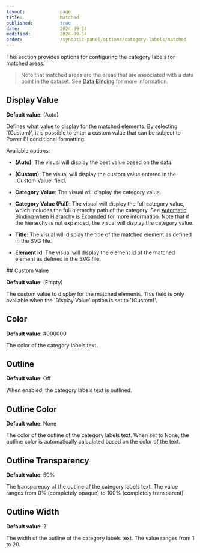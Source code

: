 ```yaml
---
layout:             page
title:              Matched
published:          true
date:               2024-09-14
modified:           2024-09-14
order:              /synoptic-panel/options/category-labels/matched
---
```


This section provides options for configuring the category labels for matched areas. 

> Note that matched areas are the areas that are associated with a data point in the dataset. See [Data Binding](../../concepts/data-binding.md) for more information.

## Display Value

**Default value**: (Auto)

Defines what value to display for the matched elements. By selecting '(Custom)', it is possible to enter a custom value that can be subject to Power BI conditional formatting.

Available options:

- **(Auto)**: The visual will display the best value based on the data.

- **(Custom)**: The visual will display the custom value entered in the 'Custom Value' field.

- **Category Value**: The visual will display the category value.

- **Category Value (Full)**: The visual will display the full category value, which includes the full hierarchy path of the category. See [Automatic Binding when Hierarchy is Expanded](../../concepts/data-binding.md#automatic-binding-when-hierarchy-is-expanded) for more information. Note that if the hierarchy is not expanded, the visual will display the category value.

- **Title**: The visual will display the title of the matched element as defined in the SVG file.

- **Element Id**: The visual will display the element id of the matched element as defined in the SVG file.

## Custom Value

**Default value**: (Empty)

The custom value to display for the matched elements. This field is only available when the 'Display Value' option is set to '(Custom)'.


## Color

**Default value**: #000000

The color of the category labels text.

## Outline

**Default value**: Off

When enabled, the category labels text is outlined.

## Outline Color

**Default value**: None

The color of the outline of the category labels text. When set to None, the outline color is automatically calculated based on the color of the text.

## Outline Transparency

**Default value**: 50%

The transparency of the outline of the category labels text. The value ranges from 0% (completely opaque) to 100% (completely transparent).

## Outline Width

**Default value**: 2

The width of the outline of the category labels text. The value ranges from 1 to 20.
